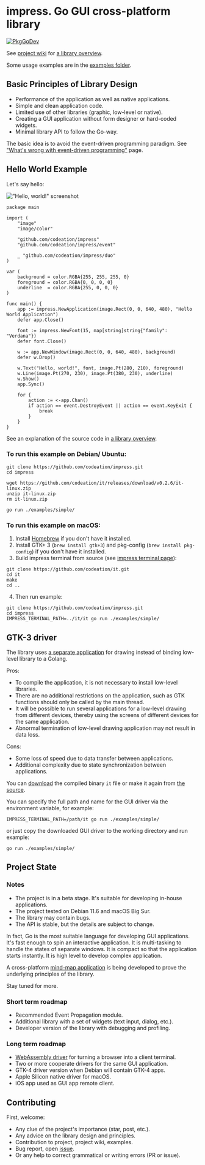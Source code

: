 # impress. Go GUI cross-platform library

[![PkgGoDev](https://pkg.go.dev/badge/github.com/codeation/impress)](https://pkg.go.dev/github.com/codeation/impress)

See [project wiki](https://github.com/codeation/impress/wiki) 
for [a library overview](https://github.com/codeation/impress/wiki/Library-overview).

Some usage examples are in the [examples folder](https://github.com/codeation/impress/tree/master/examples).

## Basic Principles of Library Design

- Performance of the application as well as native applications.
- Simple and clean application code.
- Limited use of other libraries (graphic, low-level or native).
- Creating a GUI application without form designer or hard-coded widgets.
- Minimal library API to follow the Go-way.

The basic idea is to avoid the event-driven programming paradigm. See
["What's wrong with event-driven programming"](https://github.com/codeation/impress/wiki/Whats-wrong-with-event-driven-programming)
page.

## Hello World Example

Let's say hello:

!["Hello, world!" screenshot](https://codeation.github.io/images/hello_world.png)

```
package main

import (
	"image"
	"image/color"

	"github.com/codeation/impress"
	"github.com/codeation/impress/event"

	_ "github.com/codeation/impress/duo"
)

var (
	background = color.RGBA{255, 255, 255, 0}
	foreground = color.RGBA{0, 0, 0, 0}
	underline  = color.RGBA{255, 0, 0, 0}
)

func main() {
	app := impress.NewApplication(image.Rect(0, 0, 640, 480), "Hello World Application")
	defer app.Close()

	font := impress.NewFont(15, map[string]string{"family": "Verdana"})
	defer font.Close()

	w := app.NewWindow(image.Rect(0, 0, 640, 480), background)
	defer w.Drop()

	w.Text("Hello, world!", font, image.Pt(280, 210), foreground)
	w.Line(image.Pt(270, 230), image.Pt(380, 230), underline)
	w.Show()
	app.Sync()

	for {
		action := <-app.Chan()
		if action == event.DestroyEvent || action == event.KeyExit {
			break
		}
	}
}
```

See an explanation of the source code in [a library overview](https://github.com/codeation/impress/wiki/Library-overview).

### To run this example on Debian/ Ubuntu:

```
git clone https://github.com/codeation/impress.git
cd impress

wget https://github.com/codeation/it/releases/download/v0.2.6/it-linux.zip
unzip it-linux.zip
rm it-linux.zip

go run ./examples/simple/
```

### To run this example on macOS:

1. Install [Homebrew](https://brew.sh/) if you don't have it installed.
2. Install GTK+ 3 (`brew install gtk+3`) and pkg-config (`brew install pkg-config`) if you don't have it installed.
3. Build impress terminal from source (see [impress terminal page](https://github.com/codeation/it)):

```
git clone https://github.com/codeation/it.git
cd it
make
cd ..
```

4. Then run example:

```
git clone https://github.com/codeation/impress.git
cd impress
IMPRESS_TERMINAL_PATH=../it/it go run ./examples/simple/
```

## GTK-3 driver

The library uses [a separate application](https://github.com/codeation/it) for drawing
instead of binding low-level library to a Golang.

Pros:
- To compile the application, it is not necessary to install low-level libraries.
- There are no additional restrictions on the application, such as GTK functions should only be called by the main thread.
- It will be possible to run several applications for a low-level drawing from different devices, thereby using the screens of different devices for the same application.
- Abnormal termination of low-level drawing application may not result in data loss.

Cons:
- Some loss of speed due to data transfer between applications.
- Additional complexity due to state synchronization between applications.

You can [download](https://github.com/codeation/it/releases)
the compiled binary `it` file or make it again from [the source](https://github.com/codeation/it).

You can specify the full path and name for the GUI driver via the environment variable, for example:

```
IMPRESS_TERMINAL_PATH=/path/it go run ./examples/simple/
```

or just copy the downloaded GUI driver to the working directory and run example:

```
go run ./examples/simple/
```

## Project State

### Notes

- The project is in a beta stage. It's suitable for developing in-house applications.
- The project tested on Debian 11.6 and macOS Big Sur.
- The library may contain bugs.
- The API is stable, but the details are subject to change.

In fact, Go is the most suitable language for developing GUI applications. It's fast enough to spin an interactive application. It is multi-tasking to handle the states of separate windows. It is compact so that the application starts instantly. It is high level to develop complex application.

A cross-platform [mind-map application](https://github.com/codeation/lineation/) is being developed to prove the underlying principles of the library.

Stay tuned for more.

### Short term roadmap

- Recommended Event Propagation module.
- Additional library with a set of widgets (text input, dialog, etc.).
- Developer version of the library with debugging and profiling.

### Long term roadmap

- [WebAssembly driver](https://github.com/codeation/canvas) for turning a browser into a client terminal.
- Two or more cooperate drivers for the same GUI application.
- GTK-4 driver version when Debian will contain GTK-4 apps.
- Apple Silicon native driver for macOS.
- iOS app used as GUI app remote client.

## Contributing

First, welcome:

- Any clue of the project's importance (star, post, etc.).
- Any advice on the library design and principles.
- Contribution to project, project wiki, examples.
- Bug report, open [issue](https://github.com/codeation/impress/issues).
- Or any help to correct grammatical or writing errors (PR or issue).
